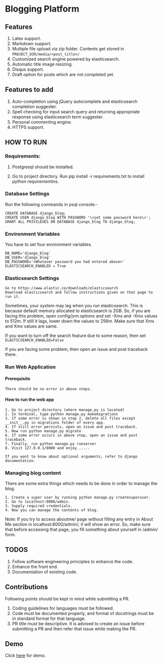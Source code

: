 # Blogging Platform

## Features

1. Latex support.
2. Markdown support.
3. Multiple file upload via zip folder. Contents get stored in `PROJECT_DIR/media/<post_title>/`
4. Customized search engine powered by elasticsearch.
5. Automatic title image resizing.
6. Disqus support.
7. Draft option for posts which are not completed yet.

 
## Features to add
1. Auto-completion using jQuery autocomplete and elasticsearch completion suggester.
2. Spell checking for input search query and returning appropriate response using elasticsearch 
term suggester.
3. Personal commenting engine.
4. HTTPS support.


## HOW TO RUN 

### Requirements:

1. Postgresql should be installed.

2. Go to project directory. Run pip install -r requirements.txt to install python requirememtns.

### Database Settings

Run the following commands in psql console:-

    CREATE DATABASE django_blog;
    CREATE USER django_blog WITH PASSWORD '\<set some password here\>';
    GRANT ALL PRIVILEGES ON DATABASE django_blog TO django_blog;
    
### Environment Variables

You have to set four environment variables.

    DB_NAME='django_blog'
    DB_USER='django_blog'
    DB_PASSWORD='<Whatever password you had entered above>'
    ELASTICSEARCH_ENABLED = True
    
    
### Elasticsearch Settings

    Go to https://www.elastic.co/downloads/elasticsearch
    Download elasticsearch and follow instructions given on that page to run it.

Sometimes, your system may lag when you run elasticsearch. This is because default memory allocated to elasticsearch is 
2GB. So, if you are facing this problem, open config/jvm.options and set -Xms and -Xmx values to 512m. If still it lags,
lower down the values to 256m. Make sure that Xms and Xmx values are same.

If you want to turn off the search feature due to some reason, then set `ELASTICSEARCH_ENABLED=False`

If you are facing some problem, then open an issue and post traceback there.   
### Run Web Application

#### Prerequisite
  
    There should be no error in above steps.
 
#### How to run the web app
 
    1. Go to project directory (where manage.py is located)
    2. In terminal, type python manage.py makemigrations
    3. If some error is shown in step 2, delete all files except __init__.py in migrations folder of every app.
    4. If still error persists, open an issue and post traceback.
    5. Now run python manage.py migrate
    6. If some error occurs in above step, open an issue and post traceback.
    7. Finally, run python manage.py runserver
    8. Visit 127.0.0.1/8000 and enjoy......
    
    If you want to know about optional arguments, refer to django documentation.

### Managing blog content
    
There are some extra things which needs to be done in order to manage the blog.

    1. Create a super user by running python manage.py createsuperuser.
    2. Go to localhost:8000/admin.
    3. Supply required credentials.
    4. Now you can manage the contents of blog.

Note: If you try to access aboutme/ page without filling any entry in About Me section in localhost:8000/admin/, 
it will show an error. So, make sure that before accessing that page, you fill something about yourself in /admin/ 
form.

## TODOS

1. Follow software engineering principles to enhance the code.
2. Enhance the front end.
3. Documentation of existing code.

## Contributions

Following points should be kept in mind while submitting a PR.
1. Coding guidelines for languages must be followed.
2. Code must be documented properly, and format of docstrings must be in standard 
format for that language.
3. PR title must be descriptive. It is advised to create an issue before submitting a PR and then 
refer that issue while making the PR.

## Demo

Click [here](http://techalert.me) for demo.
